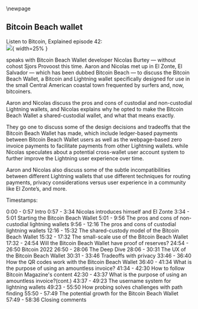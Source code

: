 \newpage
## Bitcoin Beach wallet

Listen to Bitcoin, Explained episode 42:\
![](qr/42.png){ width=25% }

speaks with Bitcoin Beach Wallet developer Nicolas Burtey — without cohost Sjors Provoost this time. Aaron and Nicolas met up in El Zonte, El Salvador — which has been dubbed Bitcoin Beach — to discuss the Bitcoin Beach Wallet, a Bitcoin and Lightning wallet specifically designed for use in the small Central American coastal town frequented by surfers and, now, bitcoiners.

Aaron and Nicolas discuss the pros and cons of custodial and non-custodial Lightning wallets, and Nicolas explains why he opted to make the Bitcoin Beach Wallet a shared-custodial wallet, and what that means exactly.

They go one to discuss some of the design decisions and tradeoffs that the Bitcoin Beach Wallet has made, which include ledger-based payments between Bitcoin Beach Wallet users as well as the webpage-based zero invoice payments to facilitate payments from other Lightning wallets. while Nicolas speculates about a potential cross-wallet user account system to further improve the Lightning user experience over time.

Aaron and Nicolas also discuss some of the subtle incompatibilities between different Lightning wallets that use different techniques for routing payments, privacy considerations versus user experience in a community like El Zonte’s, and more.

Timestamps:

0:00 - 0:57 Intro
0:57 - 3:34 Nicolas introduces himself and El Zonte
3:34 - 5:01 Starting the Bitcoin Beach Wallet
5:01 - 9:56 The pros and cons of non-custodial lightning wallets
9:56 - 12:16 The pros and cons of custodial lightning wallets
12:16 - 15:32 The shared-custody model of the Bitcoin Beach Wallet
15:32 - 17:32 The small-scale use of the Bitcoin Beach Wallet
17:32 - 24:54 Will the Bitcoin Beach Wallet have proof of reserves?
24:54 - 26:50 Bitcoin 2022
26:50 - 28:06 The Deep Dive
28:06 - 30:31 The UX of the Bitcoin Beach Wallet
30:31 - 33:46 Tradeoffs with privacy
33:46 - 36:40 How the QR codes work with the Bitcoin Beach Wallet
36:40 - 41:34 What is the purpose of using an amountless invoice?
41:34 - 42:30 How to follow Bitcoin Magazine's content
42:30 - 43:37 What is the purpose of using an amountless invoice?(cont.)
43:37 - 49:23 The username system for lightning wallets
49:23 - 55:50 How probing solves challenges with path finding
55:50 - 57:49 The potential growth for the Bitcoin Beach Wallet
57:49 - 58:36 Closing comments
